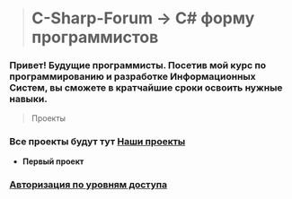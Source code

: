 ># C-Sharp-Forum -> C# форму программистов
### Привет! Будущие программисты. Посетив мой курс по программированию и разработке Информационных Систем, вы сможете в кратчайшие сроки освоить нужные навыки.
>Проекты

### Все проекты будут тут [Наши проекты](https://github.com/vckit/C-Sharp-Forum/tree/master/WPF)
 + **Первый проект**
### [Авторизация по уровням доступа](https://github.com/vckit/C-Sharp-Forum/tree/master/WPF/C-Sharp-Forum1)
